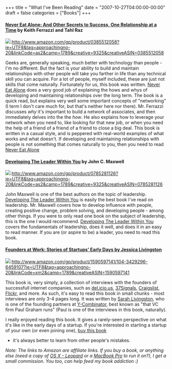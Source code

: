 +++
title = "What I've Been Reading"
date = "2007-10-27T04:00:00-00:00"
draft = false
categories = ["Books"]
+++

#### [Never Eat Alone: And Other Secrets to Success, One Relationship at a Time](http://www.amazon.com/gp/product/0385512058?ie=UTF8&tag=approachingno-20&linkCode=as2&camp=1789&creative=9325&creativeASIN=0385512058) by Keith Ferrazzi and Tahl Raz

![](>http://ecx.images-amazon.com/images/P/0385512058.01._LZZZZZZZ_.jpg):http://www.amazon.com/gp/product/0385512058?ie=UTF8&tag=approachingno-20&linkCode=as2&camp=1789&creative=9325&creativeASIN=0385512058

Geeks are, generally speaking, much better with technology than people -
I'm no different. But the fact is your ability to build and maintain
relationships with other people will take you farther in life than any
technical skill you can acquire. For a lot of people, myself included,
these are just not skills that come naturally. Fortunately for us, this
book was written. [Never Eat
Alone](http://www.amazon.com/gp/product/0385512058?ie=UTF8&tag=approachingno-20&linkCode=as2&camp=1789&creative=9325&creativeASIN=0385512058)
does a very good job of explaining the hows and whys of developing and
maintaining relationships over the long term. The book is a quick read,
but explains very well some important concepts of "networking" (I term I
don't care much for, but that's neither here nor there). Mr. Ferrazzi
discusses *why* it's important to build a network of associates, and
then immediately delves into the the *how*. He also explains how to
leverage your network when you need to, like looking for that new job,
or when you need the help of a friend of a friend of a friend to close a
big deal. This book is written in a casual style, and is peppered with
real-world examples of what works and what doesn't. If developing and
maintaining relationships with people is not something that comes
naturally to you, then you need to read [Never Eat
Alone](http://www.amazon.com/gp/product/0385512058?ie=UTF8&tag=approachingno-20&linkCode=as2&camp=1789&creative=9325&creativeASIN=0385512058)

#### [Developing The Leader Within You](http://www.amazon.com/gp/product/0785281126?ie=UTF8&tag=approachingno-20&linkCode=as2&camp=1789&creative=9325&creativeASIN=0785281126) by John C. Maxwell

![](>http://ecx.images-amazon.com/images/P/0785266666.01._LZZZZZZZ_.jpg):http://www.amazon.com/gp/product/0785281126?ie=UTF8&tag=approachingno-20&linkCode=as2&camp=1789&creative=9325&creativeASIN=0785281126

John Maxwell is one of the best authors on the topic of leadership.
[Developing The Leader Within
You](http://www.amazon.com/gp/product/0785281126?ie=UTF8&tag=approachingno-20&linkCode=as2&camp=1789&creative=9325&creativeASIN=0785281126)
is easily the best book I've read on leadership. Mr. Maxwell covers how
to develop influence with people, creating positive change, problem
solving, and developing people - among other things. If you were to only
read one book on the subject of leadership, this is the one I would
recommend. [Developing The Leader Within
You](http://www.amazon.com/gp/product/0785281126?ie=UTF8&tag=approachingno-20&linkCode=as2&camp=1789&creative=9325&creativeASIN=0785281126)
covers the fundamentals of leadership, does it well, and does it in an
easy to read manner. If you are (or aspire to be) a leader, you need to
read this book.

#### [Founders at Work: Stories of Startups' Early Days by Jessica Livingston](http://www.amazon.com/gp/product/1590597141/104-3429296-6459107?ie=UTF8&tag=approachingno-20&linkCode=xm2&camp=1789&creativeASIN=1590597141)

![](>http://images.amazon.com/images/P/1590597141.01._LZZZZZZZ_.jpg):http://www.amazon.com/gp/product/1590597141/104-3429296-6459107?ie=UTF8&tag=approachingno-20&linkCode=xm2&camp=1789&creativeASIN=1590597141

This book is, very simply, a collection of interviews with the founders
of successfull internet companies, such as
[del.icio.us](http://del.icio.us), [37Signals](http://37signals.com),
[Craigslist](http://www.craigslist.com), [Flickr](http://flickr.com),
and more. As such, it's easy to read this book in small chunks - most
interviews are only 3-4 pages long. It was written by [Sarah
Livingston](http://www.foundersatwork.com/author.html), who is one of
the founding partners at [Y-Combinator](http://ycombinator.com/), best
known as "that VC firm Paul Graham runs" (Paul is one of the interviews
in this book, naturally).

I really enjoyed reading this book. It gives a rarely-seen perspective
on what it's like in the early days of a startup. If you're interested
in starting a startup of your own (or even joining one), [buy this
book](http://www.amazon.com/gp/product/1590597141/104-3429296-6459107?ie=UTF8&tag=approachingno-20&linkCode=xm2&camp=1789&creativeASIN=1590597141)
- it's always better to learn from other people's mistakes.

*Note: The links to Amazon are affiliate links. If you buy a book, or
anything else (need a copy of [OS X -
Leopard](http://www.amazon.com/gp/product/B000FK88JK/104-3429296-6459107?ie=UTF8&tag=approachingno-20&linkCode=xm2&camp=1789&creativeASIN=B000FK88JK)
or a [MacBook
Pro](http://www.amazon.com/gp/product/B000RFQ020/104-3429296-6459107?ie=UTF8&tag=approachingno-20&linkCode=xm2&camp=1789&creativeASIN=B000RFQ020)
to run it on?), I get a small commission. You too, can help feed my book
addiction :)*

